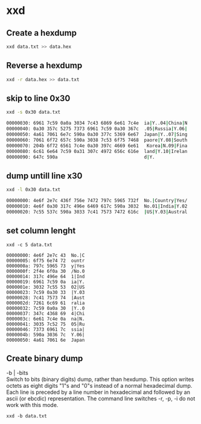 # xxd

## Create a hexdump

```bash
xxd data.txt >> data.hex
```

## Reverse a hexdump

```bash
xxd -r data.hex >> data.txt
```

## skip to line 0x30

```bash
xxd -s 0x30 data.txt 

00000030: 6961 7c59 0a0a 3034 7c43 6869 6e61 7c4e  ia|Y..04|China|N
00000040: 0a30 357c 5275 7373 6961 7c59 0a30 367c  .05|Russia|Y.06|
00000050: 4a61 7061 6e7c 590a 0a30 377c 5369 6e67  Japan|Y..07|Sing
00000060: 7061 6f72 657c 590a 3038 7c53 6f75 7468  paore|Y.08|South
00000070: 204b 6f72 6561 7c4e 0a30 397c 4669 6e61   Korea|N.09|Fina
00000080: 6c61 6e64 7c59 0a31 307c 4972 656c 616e  land|Y.10|Irelan
00000090: 647c 590a                                d|Y.
```

## dump untill line x30

```bash
xxd -l 0x30 data.txt

00000000: 4e6f 2e7c 436f 756e 7472 797c 5965 732f  No.|Country|Yes/
00000010: 4e6f 0a30 317c 496e 6469 617c 590a 3032  No.01|India|Y.02
00000020: 7c55 537c 590a 3033 7c41 7573 7472 616c  |US|Y.03|Austral
```

## set column lenght

```
xxd -c 5 data.txt

00000000: 4e6f 2e7c 43  No.|C
00000005: 6f75 6e74 72  ountr
0000000a: 797c 5965 73  y|Yes
0000000f: 2f4e 6f0a 30  /No.0
00000014: 317c 496e 64  1|Ind
00000019: 6961 7c59 0a  ia|Y.
0000001e: 3032 7c55 53  02|US
00000023: 7c59 0a30 33  |Y.03
00000028: 7c41 7573 74  |Aust
0000002d: 7261 6c69 61  ralia
00000032: 7c59 0a0a 30  |Y..0
00000037: 347c 4368 69  4|Chi
0000003c: 6e61 7c4e 0a  na|N.
00000041: 3035 7c52 75  05|Ru
00000046: 7373 6961 7c  ssia|
0000004b: 590a 3036 7c  Y.06|
00000050: 4a61 7061 6e  Japan
```


## Create binary dump

-b | -bits  
Switch to bits (binary digits) dump, rather than hexdump.  This option writes octets as eight digits "1"s and  "0"s  instead of  a  normal  hexadecimal  dump. Each line is preceded by a line number in hexadecimal and followed by an ascii (or ebcdic) representation. The command line switches -r, -p, -i do not work with this mode.

```
xxd -b data.txt
```